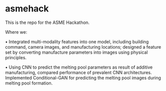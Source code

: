 # asmehack
This is the repo for the ASME Hackathon.


Where we:


• Integrated multi-modality features into one model, including building command, camera images, and manufacturing locations; designed a feature set by converting manufacture parameters into images using physical principles.


• Using CNN to predict the melting pool parameters as result of additive manufacturing, compared performance of prevalent CNN architectures. Implemented Conditional-GAN for predicting the melting pool images during melting pool formation.
